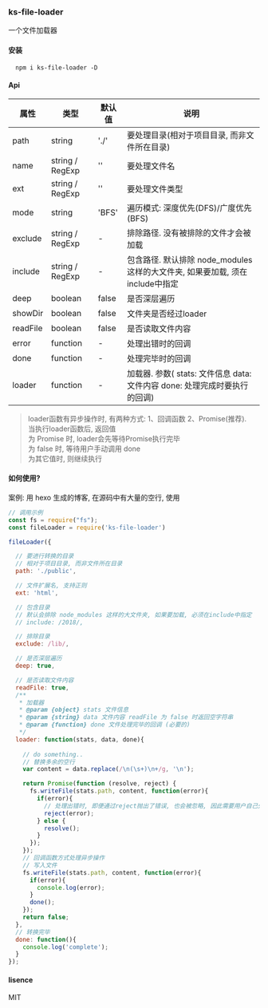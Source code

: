 ### ks-file-loader
一个文件加载器

#### 安装
```npm
  npm i ks-file-loader -D
```

#### Api

| 属性 | 类型 | 默认值 | 说明 |
|--|--|--|--|
| path | string | './' | 要处理目录(相对于项目目录, 而非文件所在目录) |
| name | string / RegExp | '' | 要处理文件名 |
| ext | string / RegExp | '' | 要处理文件类型 |
| mode | string | 'BFS' | 遍历模式: 深度优先(DFS)/广度优先(BFS) |
| exclude | string / RegExp | - | 排除路径. 没有被排除的文件才会被加载 |
| include | string / RegExp | - | 包含路径. 默认排除 node_modules 这样的大文件夹, 如果要加载, 须在include中指定 |
| deep | boolean | false | 是否深层遍历 |
| showDir | boolean | false | 文件夹是否经过loader |
| readFile | boolean | false | 是否读取文件内容 |
| error | function | - | 处理出错时的回调 |
| done | function | - | 处理完毕时的回调 |
| loader | function | - | 加载器. 参数( stats: 文件信息 data: 文件内容 done: 处理完成时要执行的回调) |

> loader函数有异步操作时, 有两种方式: 1、回调函数 2、Promise(推荐).  
> 当执行loader函数后, 返回值  
> 为 Promise 时, loader会先等待Promise执行完毕  
> 为 false 时, 等待用户手动调用 done  
> 为其它值时, 则继续执行  
#### 如何使用?

案例: 用 hexo 生成的博客, 在源码中有大量的空行, 使用
```js
// 调用示例
const fs = require("fs");
const fileLoader = require('ks-file-loader')

fileLoader({

  // 要进行转换的目录
  // 相对于项目目录, 而非文件所在目录
  path: './public',

  // 文件扩展名, 支持正则
  ext: 'html',

  // 包含目录
  // 默认会排除 node_modules 这样的大文件夹, 如果要加载, 必须在include中指定
  // include: /2018/,

  // 排除目录
  exclude: /lib/,

  // 是否深层遍历
  deep: true,

  // 是否读取文件内容
  readFile: true,
  /**
   * 加载器
   * @param {object} stats 文件信息
   * @param {string} data 文件内容 readFile 为 false 时返回空字符串
   * @param {function} done 文件处理完毕的回调 (必要的)
   */
  loader: function(stats, data, done){
    
    // do something..
    // 替换多余的空行
    var content = data.replace(/\n(\s+)\n+/g, '\n');

    return Promise(function (resolve, reject) {
      fs.writeFile(stats.path, content, function(error){
        if(error){
          // 处理出错时, 即便通过reject抛出了错误, 也会被忽略, 因此需要用户自己先行处理错误
          reject(error);
        } else {
          resolve();
        }
      });
    });
    // 回调函数方式处理异步操作
    // 写入文件
    fs.writeFile(stats.path, content, function(error){
      if(error){
        console.log(error);
      }
      done();
    });
    return false;
  },
  // 转换完毕
  done: function(){
    console.log('complete');
  }
});
```

#### lisence
MIT

